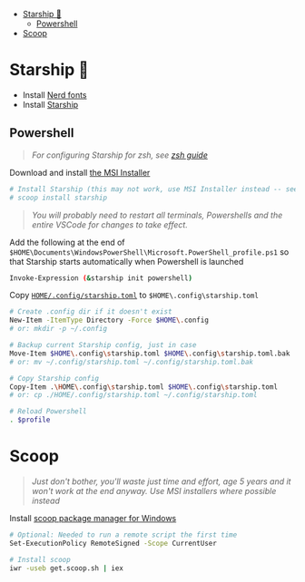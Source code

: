 
- [Starship 🚀](#starship-)
  - [Powershell](#powershell)
- [Scoop](#scoop)


# Starship 🚀

- Install [Nerd fonts](https://www.nerdfonts.com/)
- Install [Starship](https://starship.rs/#install-latest-version)


## Powershell

> *For configuring Starship for zsh, see [zsh guide](./zsh.md#starship-🚀)*

Download and install [the MSI Installer](https://github.com/starship/starship/releases/latest)

```bash
# Install Starship (this may not work, use MSI Installer instead -- see above)
# scoop install starship
```

> *You will probably need to restart all terminals, Powershells and the entire VSCode for changes to take effect.*

Add the following at the end of `$HOME\Documents\WindowsPowerShell\Microsoft.PowerShell_profile.ps1` so that Starship starts automatically when Powershell is launched

```bash
Invoke-Expression (&starship init powershell)
```

Copy [`HOME/.config/starship.toml`](../HOME/.config/starship.toml) to `$HOME\.config\starship.toml`

```bash
# Create .config dir if it doesn't exist
New-Item -ItemType Directory -Force $HOME\.config 
# or: mkdir -p ~/.config

# Backup current Starship config, just in case
Move-Item $HOME\.config\starship.toml $HOME\.config\starship.toml.bak 
# or: mv ~/.config/starship.toml ~/.config/starship.toml.bak

# Copy Starship config
Copy-Item .\HOME\.config\starship.toml $HOME\.config\starship.toml
# or: cp ./HOME/.config/starship.toml ~/.config/starship.toml

# Reload Powershell
. $profile
```


# Scoop

> *Just don't bother, you'll waste just time and effort, age 5 years and it won't work at the end anyway. Use MSI installers where possible instead*

Install [scoop package manager for Windows](https://scoop.sh/)

```bash
# Optional: Needed to run a remote script the first time
Set-ExecutionPolicy RemoteSigned -Scope CurrentUser

# Install scoop
iwr -useb get.scoop.sh | iex
```



